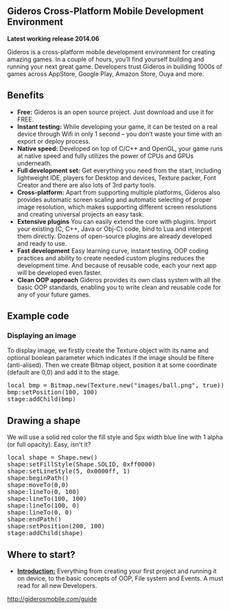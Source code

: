 ## Gideros Cross-Platform Mobile Development Environment

**Latest working release 2014.06**

Gideros is a cross-platform mobile development environment for creating amazing games. In a couple of hours, you’ll find yourself building and running your next great game. Developers trust Gideros in building 1000s of games across AppStore, Google Play, Amazon Store, Ouya and more.

## Benefits

* **Free:** Gideros is an open source project. Just download and use it for FREE.
* **Instant testing:** While developing your game, it can be tested on a real device through Wifi in only 1 second – you don’t waste your time with an export or deploy process.
* **Native speed:** Developed on top of C/C++ and OpenGL, your game runs at native speed and fully utilizes the power of CPUs and GPUs underneath.
* **Full development set:** Get everything you need from the start, including lightweight IDE, players for Desktop and devices, Texture packer, Font Creator and there are also lots of 3rd party tools.
* **Cross-platform:** Apart from supporting multiple platforms, Gideros also provides automatic screen scaling and automatic selecting of proper image resolution, which makes supporting different screen resolutions and creating universal projects an easy task.
* **Extensive plugins** You can easily extend the core with plugins. Import your existing (C, C++, Java or Obj-C) code, bind to Lua and interpret them directly. Dozens of open-source plugins are already developed and ready to use.
* **Fast development** Easy learning curve, instant testing, OOP coding practices and ability to create needed custom plugins reduces the development time. And because of reusable code, each your next app will be developed even faster.
* **Clean OOP approach** Gideros provides its own class system with all the basic OOP standards, enabling you to write clean and reusable code for any of your future games.

## Example code

### Displaying an image

To display image, we firstly create the Texture object with its name and optional boolean parameter which indicates if the image should be filtere (anti-alised). Then we create Bitmap object, position it at some coordinate (default are 0,0) and add it to the stage.

<pre>
local bmp = Bitmap.new(Texture.new("images/ball.png", true))
bmp:setPosition(100, 100)
stage:addChild(bmp)
</pre>

## Drawing a shape

We will use a solid red color the fill style and 5px width blue line with 1 alpha (or full opacity). Easy, isn't it?

<pre>
local shape = Shape.new()
shape:setFillStyle(Shape.SOLID, 0xff0000)
shape:setLineStyle(5, 0x0000ff, 1)
shape:beginPath()
shape:moveTo(0,0)
shape:lineTo(0, 100)
shape:lineTo(100, 100)
shape:lineTo(100, 0)
shape:lineTo(0, 0)
shape:endPath()
shape:setPosition(200, 100)
stage:addChild(shape)
</pre>

## Where to start? 

* [**Introduction:**](http://docs.giderosmobile.com/) Everything from creating your first project and running it on device, to the basic concepts of OOP, File system and Events. A must read for all new Developers. 

http://giderosmobile.com/guide




